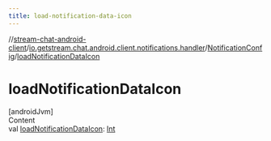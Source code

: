 ```yaml
---
title: load-notification-data-icon
---
```

//[stream-chat-android-client](../../../index.md)/[io.getstream.chat.android.client.notifications.handler](../index.md)/[NotificationConfig](index.md)/[loadNotificationDataIcon](loadNotificationDataIcon.md)



# loadNotificationDataIcon  
[androidJvm]  
Content  
val [loadNotificationDataIcon](loadNotificationDataIcon.md): [Int](https://kotlinlang.org/api/latest/jvm/stdlib/kotlin/-int/index.html)  



